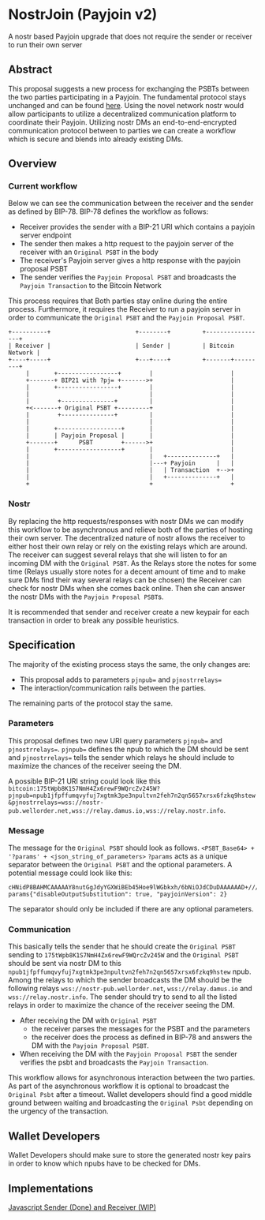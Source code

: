 # NostrJoin (Payjoin v2)
A nostr based Payjoin upgrade that does not require the sender or receiver to run their own server

## Abstract
This proposal suggests a new process for exchanging the PSBTs between the two parties participating in a Payjoin.
The fundamental protocol stays unchanged and can be found [here](https://github.com/bitcoin/bips/blob/master/bip-0078.mediawiki).
Using the novel network nostr would allow participants to utilize a decentralized communication platform to coordinate their Payjoin. 
Utilizing nostr DMs an end-to-end-encrypted communication protocol between to parties we can create a workflow which is secure and blends into already existing DMs.   

## Overview

### Current workflow

Below we can see the communication between the receiver and the sender as defined by BIP-78.
BIP-78 defines the workflow as follows:
- Receiver provides the sender with a BIP-21 URI which contains a payjoin server endpoint
- The sender then makes a http request to the payjoin server of the receiver with an `Original PSBT` in the body
- The receiver's Payjoin server gives a http response with the payjoin proposal PSBT
- The sender verifies the `Payjoin Proposal PSBT` and broadcasts the `Payjoin Transaction` to the Bitcoin Network

This process requires that Both parties stay online during the entire process.
Furthermore, it requires the Receiver to run a payjoin server in order to communicate the `Original PSBT` and the `Payjoin Proposal PSBT`. 

```text
+----------+                        +--------+         +-----------------+
| Receiver |                        | Sender |         | Bitcoin Network |
+----+-----+                        +---+----+         +-------+---------+
     |       +-----------------+        |                      |
     +-------+ BIP21 with ?pj= +------->+                      |
     |       +-----------------+        |                      |
     |                                  |                      |
     |        +---------------+         |                      |
     +<-------+ Original PSBT +---------+                      |
     |        +---------------+         |                      |
     |                                  |                      |
     |       +------------------+       |                      |
     |       | Payjoin Proposal |       |                      |
     +-------+      PSBT        +------>+                      |
     |       +------------------+       |                      |
     |                                  |   +--------------+   |
     |                                  |---+ Payjoin      |   |
     |                                  |   | Transaction  +-->+
     |                                  |   +--------------+   |
     +                                  +                      +
```

### Nostr
By replacing the http requests/responses with nostr DMs we can modify this workflow to be asynchronous and relieve both of the parties of hosting their own server.
The decentralized nature of nostr allows the receiver to either host their own relay or rely on the existing relays which are around.
The receiver can suggest several relays that she will listen to for an incoming DM with the `Original PSBT`.
As the Relays store the notes for some time (Relays usually store notes for a decent amount of time and to make sure DMs find their way several relays can be chosen) the Receiver can check for nostr DMs when she comes back online. 
Then she can answer the nostr DMs with the `Payjoin Proposal PSBT`s.  

It is recommended that sender and receiver create a new keypair for each transaction in order to break any possible heuristics.

## Specification
The majority of the existing process stays the same, the only changes are: 
- This proposal adds to parameters `pjnpub=` and `pjnostrrelays=`
- The interaction/communication rails between the parties.

The remaining parts of the protocol stay the same.

### Parameters

This proposal defines two new URI query parameters `pjnpub=` and `pjnostrrelays=`.
`pjnpub=` defines the npub to which the DM should be sent and `pjnostrrelays=` tells the sender which relays he should include to maximize the chances of the receiver seeing the DM.

A possible BIP-21 URI string could look like this 
`bitcoin:175tWpb8K1S7NmH4Zx6rewF9WQrcZv245W?pjnpub=npub1jfpffumqvyfuj7xgtmk3pe3npultvn2feh7n2qn5657xrsx6fzkq9hstew&pjnostrrelays=wss://nostr-pub.wellorder.net,wss://relay.damus.io,wss://relay.nostr.info`.

### Message

The message for the `Original PSBT` should look as follows. 
`<PSBT_Base64> + '?params' + <json_string_of_parameters>`
`?params` acts as a unique separator between the `Original PSBT` and the optional parameters. 
A potential message could look like this: 

```text
cHNidP8BAHMCAAAAAY8nutGgJdyYGXWiBEb45Hoe9lWGbkxh/6bNiOJdCDuDAAAAAAD+////AtyVuAUAAAAAF6kUHehJ8GnSdBUOOv6ujXLrWmsJRDCHgIQeAAAAAAAXqRR3QJbbz0hnQ8IvQ0fptGn+votneofTAAAAAAEBIKgb1wUAAAAAF6kU3k4ekGHKWRNbA1rV5tR5kEVDVNCHAQcXFgAUx4pFclNVgo1WWAdN1SYNX8tphTABCGsCRzBEAiB8Q+A6dep+Rz92vhy26lT0AjZn4PRLi8Bf9qoB/CMk0wIgP/Rj2PWZ3gEjUkTlhDRNAQ0gXwTO7t9n+V14pZ6oljUBIQMVmsAaoNWHVMS02LfTSe0e388LNitPa1UQZyOihY+FFgABABYAFEb2Giu6c4KO5YW0pfw3lGp9jMUUAAA=?params{"disableOutputSubstitution": true, "payjoinVersion": 2}
```

The separator should only be included if there are any optional parameters.

### Communication

This basically tells the sender that he should create the `Original PSBT` sending to `175tWpb8K1S7NmH4Zx6rewF9WQrcZv245W` and the `Original PSBT` should be sent via nostr DM to this `npub1jfpffumqvyfuj7xgtmk3pe3npultvn2feh7n2qn5657xrsx6fzkq9hstew` npub.
Among the relays to which the sender broadcasts the DM should be the following relays `wss://nostr-pub.wellorder.net`, `wss://relay.damus.io` and `wss://relay.nostr.info`.
The sender should try to send to all the listed relays in order to maximize the chance of the receiver seeing the DM.

- After receiving the DM with `Original PSBT`
  - the receiver parses the messages for the PSBT and the parameters 
  - the receiver does the process as defined in BIP-78 and answers the DM with the `Payjoin Proposal PSBT`.
- When receiving the DM with the `Payjoin Proposal PSBT` the sender verifies the psbt and broadcasts the `Payjoin Transaction`.

This workflow allows for asynchronous interaction between the two parties.
As part of the asynchronous workflow it is optional to broadcast the `Original Psbt` after a timeout. 
Wallet developers should find a good middle ground between waiting and broadcasting the `Original Psbt` depending on the urgency of the transaction.

## Wallet Developers
Wallet Developers should make sure to store the generated nostr key pairs in order to know which npubs have to be checked for DMs.


## Implementations
[Javascript Sender (Done) and Receiver (WIP)](https://github.com/setavenger/payjoin-client)
